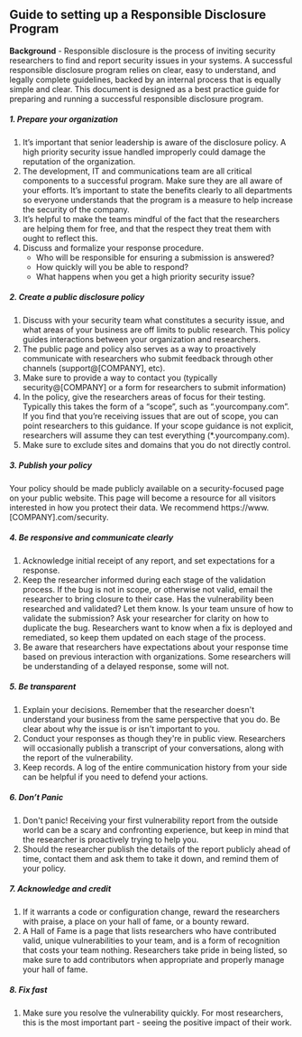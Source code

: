## Guide to setting up a Responsible Disclosure Program

**Background** - Responsible disclosure is the process of inviting security researchers to find and report security issues in your systems. A successful responsible disclosure program relies on clear, easy to understand, and legally complete  guidelines, backed by an internal process that is equally simple and clear. This document is designed as a best practice guide for preparing and running a successful responsible disclosure program.
##### 1. Prepare your organization
1. It’s important that senior leadership is aware of the disclosure policy. A high priority security issue handled improperly could damage the reputation of the organization. 
2. The development, IT and communications team are all critical components to a successful program. Make sure they are all aware of your efforts. It’s important to state the benefits clearly to all departments so everyone understands that the program is a measure to help increase the security of the company. 
3. It’s helpful to make the teams mindful of the fact that the researchers are helping them for free, and that the respect they treat them with ought to reflect this.
4. Discuss and formalize your response procedure.
	* Who will be responsible for ensuring a submission is answered?
	* How quickly will you be able to respond?
	* What happens when you get a high priority security issue?

##### 2. Create a public disclosure policy
1. Discuss with your security team what constitutes a security issue, and what areas of your business are off limits to public research. This policy guides interactions between your organization and researchers. 
2. The public page and policy also serves as a way to proactively communicate with researchers who submit feedback through other channels (support@[COMPANY], etc). 
3. Make sure to provide a way to contact you (typically security@[COMPANY] or a form for researchers to submit information)
4. In the policy, give the researchers areas of focus for their testing. Typically this takes the form of a “scope”, such as “.yourcompany.com”. If you find that you’re receiving issues that are out of scope, you can point researchers to this guidance. If your scope guidance is not explicit, researchers will assume they can test everything (*.yourcompany.com). 
5. Make sure to exclude sites and domains that you do not directly control.


##### 3. Publish your policy
Your policy should be made publicly available on a security-focused page on your public website. This page will become a resource for all visitors interested in how you protect their data.  We recommend https://www.[COMPANY].com/security. 

##### 4. Be responsive and communicate clearly
1. Acknowledge initial receipt of any report, and set expectations for a response.
2. Keep the researcher informed during each stage of the validation process. If the bug is not in scope, or otherwise not valid, email the researcher to bring closure to their case. Has the vulnerability been researched and validated? Let them know. Is your team unsure of how to validate the submission? Ask your researcher for clarity on how to duplicate the bug. Researchers want to know when a fix is deployed and remediated, so keep them updated on each stage of the process.
3. Be aware that researchers have expectations about your response time based on previous interaction with organizations. Some researchers will be understanding of a delayed response, some will not. 

##### 5. Be transparent
1. Explain your decisions. Remember that the researcher doesn't understand your business from the same perspective that you do. Be clear about why the issue is or isn't important to you.
2. Conduct your responses as though they're in public view. Researchers will occasionally publish a transcript of your conversations, along with the report of the vulnerability.
3. Keep records. A log of the entire communication history from your side can be helpful if you need to defend your actions.

##### 6. Don’t Panic
1. Don't panic! Receiving your first vulnerability report from the outside world can be a scary and confronting experience, but keep in mind that the researcher is proactively trying to help you.
2. Should the researcher publish the details of the report publicly ahead of time, contact them and ask them to take it down, and remind them of your policy.

##### 7. Acknowledge and credit
1. If it warrants a code or configuration change, reward the researchers with praise, a place on your hall of fame, or a bounty reward. 
2. A Hall of Fame is a page that lists researchers who have contributed valid, unique vulnerabilities to your team, and is a form of recognition that costs your team nothing. Researchers take pride in being listed, so make sure to add contributors when appropriate and properly manage your hall of fame.

##### 8. Fix fast
1. Make sure you resolve the vulnerability quickly. For most researchers, this is the most important part - seeing the positive impact of their work.
